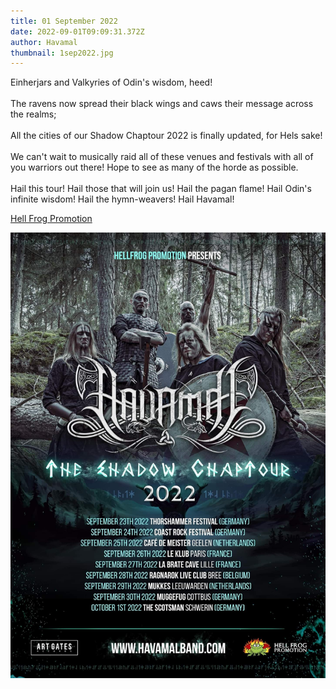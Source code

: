 ```yaml
---
title: 01 September 2022
date: 2022-09-01T09:09:31.372Z
author: Havamal
thumbnail: 1sep2022.jpg
---
```

Einherjars and Valkyries of Odin's wisdom, heed!\
\
The ravens now spread their black wings and caws their message across the realms;\
\
All the cities of our Shadow Chaptour 2022 is finally updated, for Hels sake!\
\
We can't wait to musically raid all of these venues and festivals with all of you warriors out there! Hope to see as many of the horde as possible.\
\
Hail this tour! Hail those that will join us! Hail the pagan flame! Hail Odin's infinite wisdom! Hail the hymn-weavers! Hail Havamal!



[Hell Frog Promotion](https://www.facebook.com/HellFrogPromotion)

![Promo flyer for The Shadow Chaptour](1sep2022.jpg)